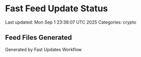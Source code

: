 # Fast Feed Update Status
Last updated: Mon Sep  1 23:38:07 UTC 2025
Categories: crypto

## Feed Files Generated

Generated by Fast Updates Workflow
